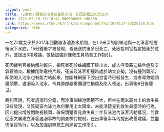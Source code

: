```yaml
---
layout: post
title: 72歲女子觀塘泳池昏迷留院不治　死因庭裁定死於意外
date: 2022-05-18 17:16:42.000000000 +08:00
link: https://news.rthk.hk/rthk/ch/component/k2/1649117-20220518.htm
categories: rthk
---
```


一名72歲女子於2017年到觀塘泳池游水期間，在1.2米深的訓練池與一名泳客相撞後沉下水底，15分鐘後才被發現，昏迷送院後多日死亡。死因裁判官裁定她死於意外，並提出3項建議，包括加強訓練救生員熟習工作指引。

死因裁判官接納解剖報告，指死者死於蛛網膜下腔出血、成人呼吸窘迫綜合症及支氣管肺炎。根據閉路電視片段，死者及泳客相撞時處於站立姿勢，沒有撞到頭部，即使喝入池水也有能力站起來，推斷蛛網膜下腔出血當時已經發生，或者導致她頭痛頭暈，遇溺吸入池水，令其肺部嚴重彌漫性損傷及陷入昏迷，出事後9日後離世。

裁判官說，死者遇溺15分鐘，而涉事訓練池面積不大，但坐在兩米高台上的救生員沒有發現，又質疑室內泳池為何要用上太陽傘，未能清楚見到救生員當時的行為，因此提出增設閉路視鏡頭，確保清楚看見救生員工作及泳池內泳客活動情況，並敦促康文署建立泳客遇溺事故的調查檢討機制，在出事後半年內提出改善建議，並盡快落實執行，以及加強訓練救生員熟習工作指引。
